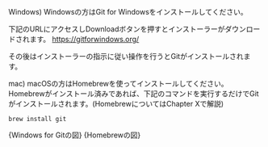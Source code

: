 
Windows)
Windowsの方はGit for Windowsをインストールしてください。

下記のURLにアクセスしDownloadボタンを押すとインストーラーがダウンロードされます。
https://gitforwindows.org/

その後はインストーラーの指示に従い操作を行うとGitがインストールされます。

mac)
macOSの方はHomebrewを使ってインストールしてください。
Homebrewがインストール済みであれば、下記のコマンドを実行するだけでGitがインストールされます。(HomebrewについてはChapter Xで解説)

```
brew install git
```

{Windows for Gitの図}
{Homebrewの図}
